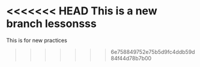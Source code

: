 <<<<<<< HEAD
This is a new branch lessonsss
=======
This is for new practices
>>>>>>> 6e758849752e75b5d9fc4ddb59d84f44d78b7b00
